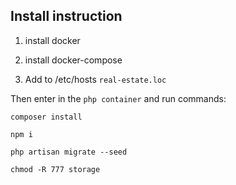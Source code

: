 ## Install instruction

1. install docker

2. install docker-compose

3. Add to /etc/hosts ``real-estate.loc``

Then enter in the ``php container`` and run commands:

``composer install``

``npm i``

``php artisan migrate --seed``

``chmod -R 777 storage``
